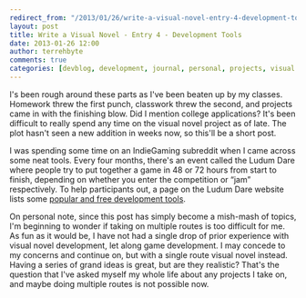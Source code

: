 ```yaml
---
redirect_from: "/2013/01/26/write-a-visual-novel-entry-4-development-tools/"
layout: post
title: Write a Visual Novel - Entry 4 - Development Tools
date: 2013-01-26 12:00
author: terrehbyte
comments: true
categories: [devblog, development, journal, personal, projects, visual novel, visualnovel, worklog]
---
```


I's been rough around these parts as I've been beaten up by my classes. Homework
threw the first punch, classwork threw the second, and projects came in with the
finishing blow. Did I mention college applications? It's been difficult to
really spend any time on the visual novel project as of late. The plot hasn't
seen a new addition in weeks now, so this'll be a short post.  

I was spending some time on an IndieGaming subreddit when I came across some
neat tools. Every four months, there's an event called the Ludum Dare where
people try to put together a game in 48 or 72 hours from start to finish,
depending on whether you enter the competition or “jam” respectively. To help
participants out, a page on the Ludum Dare website lists some <a
href="http://www.ludumdare.com/compo/tools/">popular and free development
tools</a>.  

On personal note, since this post has simply become a mish-mash of topics, I'm
beginning to wonder if taking on multiple routes is too difficult for me. As fun
as it would be, I have not had a single drop of prior experience with visual
novel development, let along game development. I may concede to my concerns and
continue on, but with a single route visual novel instead. Having a series of
grand ideas is great, but are they realistic? That's the question that I've
asked myself my whole life about any projects I take on, and maybe doing
multiple routes is not possible now.  
